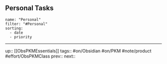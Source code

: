 ## Personal Tasks

```todoist
name: "Personal"
filter: "#Personal"
sorting: 
  - date
  - priority
```


---
up:: [[ObsPKMEssentials]]
tags:: #on/Obsidian #on/PKM  #note/product #effort/ObsPKMClass 
prev:: 
next:: 